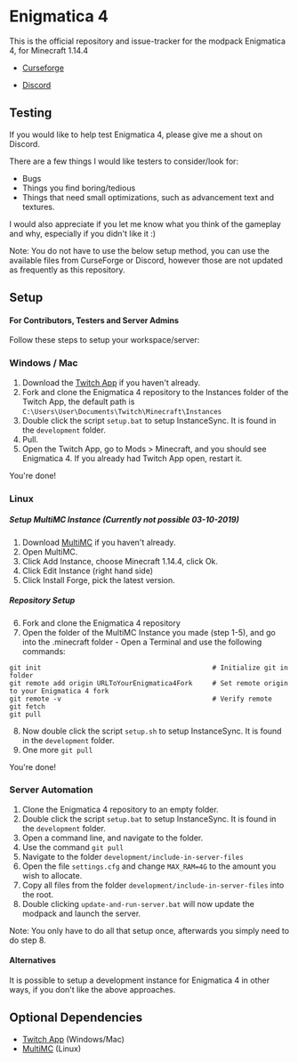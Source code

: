 # Enigmatica 4

This is the official repository and issue-tracker for the modpack Enigmatica 4, for Minecraft 1.14.4

* [Curseforge](https://minecraft.curseforge.com/projects/enigmatica4)

* [Discord](https://discord.gg/HnWNd7X)

## Testing
If you would like to help test Enigmatica 4, please give me a shout on Discord.

There are a few things I would like testers to consider/look for:

* Bugs
* Things you find boring/tedious
* Things that need small optimizations, such as advancement text and textures.

I would also appreciate if you let me know what you think of the gameplay and why, especially if you didn't like it :)

Note: You do not have to use the below setup method, you can use the available files from CurseForge or Discord, however those are not updated as frequently as this repository.

## Setup 
#### For Contributors, Testers and Server Admins
Follow these steps to setup your workspace/server:

### Windows / Mac
1) Download the [Twitch App](https://www.twitch.tv/downloads) if you haven't already.
2) Fork and clone the Enigmatica 4 repository to the Instances folder of the Twitch App, the default path is `C:\Users\User\Documents\Twitch\Minecraft\Instances`
3) Double click the script `setup.bat` to setup InstanceSync. It is found in the `development` folder.
4) Pull.
5) Open the Twitch App, go to Mods > Minecraft, and you should see Enigmatica 4. If you already had Twitch App open, restart it.

You're done!

### Linux
##### Setup MultiMC Instance (Currently not possible 03-10-2019)
1) Download [MultiMC](https://multimc.org/#Download) if you haven't already.
2) Open MultiMC.
3) Click Add Instance, choose Minecraft 1.14.4, click Ok.
4) Click Edit Instance (right hand side)
5) Click Install Forge, pick the latest version.

##### Repository Setup
6) Fork and clone the Enigmatica 4 repository
7) Open the folder of the MultiMC Instance you made (step 1-5), and go into the .minecraft folder - Open a Terminal and use the following commands:
```
git init                                           # Initialize git in folder
git remote add origin URLToYourEnigmatica4Fork     # Set remote origin to your Enigmatica 4 fork
git remote -v                                      # Verify remote
git fetch
git pull
```
8) Now double click the script `setup.sh` to setup InstanceSync. It is found in the `development` folder.
9) One more `git pull`

You're done!

### Server Automation
1) Clone the Enigmatica 4 repository to an empty folder.
2) Double click the script `setup.bat` to setup InstanceSync. It is found in the `development` folder.
3) Open a command line, and navigate to the folder.
4) Use the command `git pull`
5) Navigate to the folder `development/include-in-server-files`
6) Open the file `settings.cfg` and change `MAX_RAM=4G` to the amount you wish to allocate.
7) Copy all files from the folder `development/include-in-server-files` into the root.
8) Double clicking `update-and-run-server.bat` will now update the modpack and launch the server.

Note: You only have to do all that setup once, afterwards you simply need to do step 8.

#### Alternatives
It is possible to setup a development instance for Enigmatica 4 in other ways, if you don't like the above approaches.

## Optional Dependencies
* [Twitch App](https://www.twitch.tv/downloads) (Windows/Mac)
* [MultiMC](https://multimc.org/#Download) (Linux)
